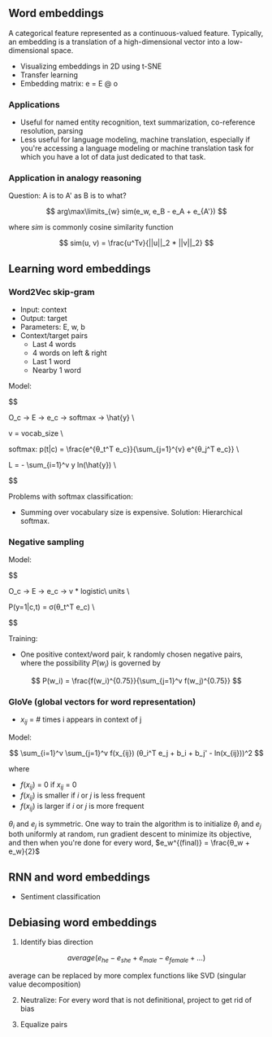 ﻿## Word embeddings

A categorical feature represented as a continuous-valued feature. Typically, an embedding is a translation of a high-dimensional vector into a low-dimensional space.

* Visualizing embeddings in 2D using t-SNE
* Transfer learning
* Embedding matrix: e = E @ o

### Applications

* Useful for named entity recognition, text summarization, co-reference resolution, parsing
* Less useful for language modeling, machine translation, especially if you're accessing a language modeling or machine translation task for which you have a lot of data just dedicated to that task.

### Application in analogy reasoning

Question: A is to A' as B is to what?

$$
arg\max\limits_{w} sim(e_w, e_B - e_A + e_{A'})
$$

where $sim$ is commonly cosine similarity function

$$
sim(u, v) = \frac{u^Tv}{||u||_2 * ||v||_2}
$$

## Learning word embeddings

### Word2Vec skip-gram

* Input: context
* Output: target
* Parameters: E, w, b
* Context/target pairs
  * Last 4 words
  * 4 words on left & right
  * Last 1 word
  * Nearby 1 word

Model:

$$

O_c -> E -> e_c -> softmax -> \hat{y} \\

v = vocab\_size \\

softmax: p(t|c) = \frac{e^{θ_t^T e_c}}{\sum_{j=1}^{v} e^{θ_j^T e_c}} \\

L = - \sum_{i=1}^v y ln(\hat{y}) \\

$$

Problems with softmax classification:
* Summing over vocabulary size is expensive. Solution: Hierarchical softmax.

### Negative sampling

Model:

$$

O_c -> E -> e_c -> v * logistic\ units \\

P(y=1|c,t) = σ(θ_t^T e_c) \\

$$

Training:

* One positive context/word pair, k randomly chosen negative pairs, where the possibility $P(w_i)$ is governed by

$$
P(w_i) = \frac{f(w_i)^{0.75}}{\sum_{j=1}^v f(w_j)^{0.75}}
$$

### GloVe (global vectors for word representation)

* $x_{ij}$ =  # times i appears in context of j

Model:

$$
\sum_{i=1}^v \sum_{j=1}^v f(x_{ij}) (θ_i^T e_j + b_i + b_j' - ln(x_{ij}))^2
$$

where

* $f(x_{ij})$ = 0 if $x_{ij}$ = 0
* $f(x_{ij})$ is smaller if $i$ or $j$ is less frequent
* $f(x_{ij})$ is larger if $i$ or $j$ is more frequent

$θ_i$ and $e_j$ is symmetric. One way to train the algorithm is to initialize $θ_i$ and $e_j$ both uniformly at random, run gradient descent to minimize its objective, and then when you're done for every word, $e_w^{(final)} = \frac{θ_w + e_w}{2}$

## RNN and word embeddings

* Sentiment classification

## Debiasing word embeddings

1. Identify bias direction

$$
average(e_{he} - e_{she} + e_{male} - e_{female} + ...)
$$

average can be replaced by more complex functions like SVD (singular value decomposition)

2. Neutralize: For every word that is not definitional, project to get rid of bias

3. Equalize pairs
